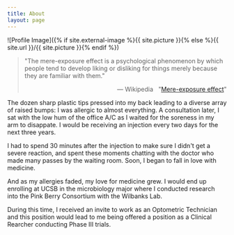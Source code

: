 ```yaml
---
title: About
layout: page
---
```

![Profile Image]({% if site.external-image %}{{ site.picture }}{% else %}{{ site.url }}/{{ site.picture }}{% endif %})

<blockquote> "The mere-exposure effect is a psychological phenomenon by which people tend to develop liking or disliking for things merely because they are familiar with them." <p style="text-align:right;">&#8212; Wikipedia   "<a href="https://en.wikipedia.org/wiki/Mere-exposure_effect" target="_blank">Mere-exposure effect</a>"</p> </blockquote>

<p>The dozen sharp plastic tips pressed into my back leading to a diverse array of raised bumps: I was allergic to almost everything. A consultation later, I sat with the low hum of the office A/C as I waited for the soreness in my arm to disappate. I would be receiving an injection every two days for the next three years.</p>

<p>I had to spend 30 minutes after the injection to make sure I didn't get a severe reaction, and spent these moments chatting with the doctor who made many passes by the waiting room. Soon, I began to fall in love with medicine.</p>

<p>And as my allergies faded, my love for medicine grew. I would end up enrolling at UCSB in the microbiology major where I conducted research into the Pink Berry Consortium with the Wilbanks Lab.</p>

<p>During this time, I received an invite to work as an Optometric Technician and this position would lead to me being offered a position as a Clinical Rearcher conducting Phase III trials.</p>
